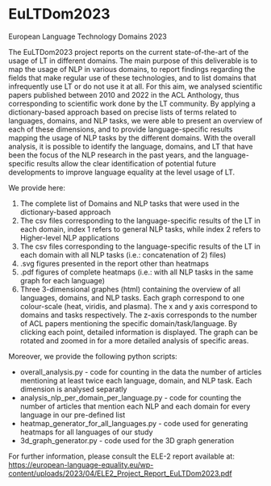 # EuLTDom2023
European Language Technology Domains 2023

The EuLTDom2023 project reports on the current state-of-the-art of the usage of LT in different domains. The main purpose of this deliverable is to map the usage of NLP in various domains, to report findings regarding the fields that make regular use of these technologies, and to list domains that infrequently use LT or do not use it at all. For this aim, we analysed scientific papers published between 2010 and 2022 in the ACL Anthology, thus corresponding to scientific work done by the LT community. By applying a dictionary-based approach based on precise lists of terms related to languages, domains, and NLP tasks, we were able to present an overview of each of these dimensions, and to provide language-specific results mapping the usage of NLP tasks by the different domains. With the overall analysis, it is possible to identify the language, domains, and LT that have been the focus of the NLP research in the past years, and the language-specific results allow the clear identification of potential future developments to improve language equality at the level usage of LT. 

We provide here:
  1) The complete list of Domains and NLP tasks that were used in the dictionary-based approach
  2) The csv files corresponding to the language-specific results of the LT in each domain, index 1 refers to general NLP tasks, while index 2 refers to Higher-level NLP applications
  3) The csv files corresponding to the language-specific results of the LT in each domain with all NLP tasks (i.e.: concatenation of 2) files)
  4) .svg figures presented in the report other than heatmaps
  5) .pdf figures of complete heatmaps (i.e.: with all NLP tasks in the same graph for each language)
  6) Three 3-dimensional graphes (html) containing the overview of all languages, domains, and NLP tasks. Each graph correspond to one colour-scale (heat, viridis, and plasma). The x and y axis correspond to domains and tasks respectively. The z-axis corresponds to the number of ACL papers mentioning the specific domain/task/language. By clicking each point, detailed information is displayed. The graph can be rotated and zoomed in for a more detailed analysis of specific areas.

Moreover, we provide the following python scripts:
- overall_analysis.py - code for counting in the data the number of articles mentioning at least twice each language, domain, and NLP task. Each dimension is analysed separatly
- analysis_nlp_per_domain_per_language.py - code for counting the number of articles that mention each NLP and each domain for every language in our pre-defined list
- heatmap_generator_for_all_languages.py - code used for generating heatmaps for all languages of our study
- 3d_graph_generator.py - code used for the 3D graph generation

For further information, please consult the ELE-2 report available at: 
https://european-language-equality.eu/wp-content/uploads/2023/04/ELE2_Project_Report_EuLTDom2023.pdf
